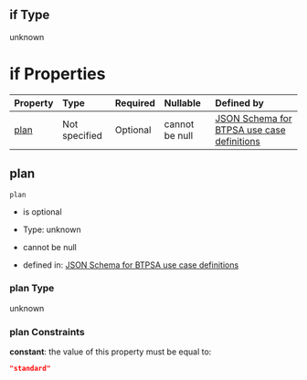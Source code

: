 ## if Type

unknown

# if Properties

| Property      | Type          | Required | Nullable       | Defined by                                                                                                                                                                                                                                  |
| :------------ | :------------ | :------- | :------------- | :------------------------------------------------------------------------------------------------------------------------------------------------------------------------------------------------------------------------------------------ |
| [plan](#plan) | Not specified | Optional | cannot be null | [JSON Schema for BTPSA use case definitions](btpsa-usecase-properties-services-items-allof-1-then-allof-89-then-allof-1-if-properties-plan.md "undefined#/properties/services/items/allOf/1/then/allOf/89/then/allOf/1/if/properties/plan") |

## plan



`plan`

*   is optional

*   Type: unknown

*   cannot be null

*   defined in: [JSON Schema for BTPSA use case definitions](btpsa-usecase-properties-services-items-allof-1-then-allof-89-then-allof-1-if-properties-plan.md "undefined#/properties/services/items/allOf/1/then/allOf/89/then/allOf/1/if/properties/plan")

### plan Type

unknown

### plan Constraints

**constant**: the value of this property must be equal to:

```json
"standard"
```
